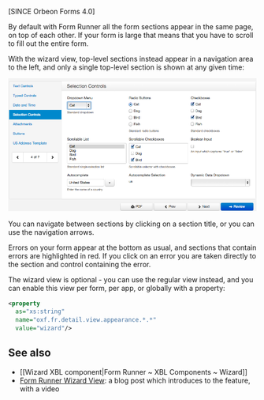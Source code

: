 [SINCE Orbeon Forms 4.0]

By default with Form Runner all the form sections appear in the same page, on top of each other. If your form is large that means that you have to scroll to fill out the entire form.

With the wizard view, top-level sections instead appear in a navigation area to the left, and only a single top-level section is shown at any given time:

![Form Runner Wizard](images/fr-wizard.png)

You can navigate between sections by clicking on a section title, or you can use the navigation arrows.

Errors on your form appear at the bottom as usual, and sections that contain errors are highlighted in red. If you click on an error you are taken directly to the section and control containing the error.

The wizard view is optional - you can use the regular view instead, and you can enable this view per form, per app, or globally with a property:

```xml
<property
  as="xs:string"
  name="oxf.fr.detail.view.appearance.*.*"
  value="wizard"/>
```

## See also

- [[Wizard XBL component|Form Runner ~ XBL Components ~ Wizard]]
- [Form Runner Wizard View](http://blog.orbeon.com/2012/12/form-runner-wizard-view.html): a blog post which introduces to the feature, with a video